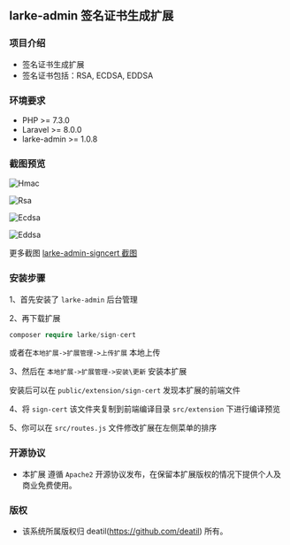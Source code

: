 ## larke-admin 签名证书生成扩展


### 项目介绍

*  签名证书生成扩展
*  签名证书包括：RSA, ECDSA, EDDSA


### 环境要求

 - PHP >= 7.3.0
 - Laravel >= 8.0.0
 - larke-admin >= 1.0.8


### 截图预览

![Hmac](https://user-images.githubusercontent.com/24578855/103189088-0d7f2580-4906-11eb-8992-a9713c4714e7.png)

![Rsa](https://user-images.githubusercontent.com/24578855/103189089-0e17bc00-4906-11eb-8be3-c122dbf7e5bc.png)

![Ecdsa](https://user-images.githubusercontent.com/24578855/103189081-09530800-4906-11eb-9d20-29bafec2430f.png)

![Eddsa](https://user-images.githubusercontent.com/24578855/103189085-0c4df880-4906-11eb-949c-0689818bb651.png)


更多截图 
[larke-admin-signcert 截图](https://github.com/deatil/larke-admin-signcert/issues/1)


### 安装步骤

1、首先安装了 `larke-admin` 后台管理

2、再下载扩展

```php
composer require larke/sign-cert
```

或者在`本地扩展->扩展管理->上传扩展` 本地上传

3、然后在 `本地扩展->扩展管理->安装\更新` 安装本扩展

安装后可以在 `public/extension/sign-cert` 发现本扩展的前端文件

4、将 `sign-cert` 该文件夹复制到前端编译目录 `src/extension` 下进行编译预览

5、你可以在 `src/routes.js` 文件修改扩展在左侧菜单的排序


### 开源协议

*  本扩展 遵循 `Apache2` 开源协议发布，在保留本扩展版权的情况下提供个人及商业免费使用。 


### 版权

*  该系统所属版权归 deatil(https://github.com/deatil) 所有。
